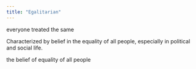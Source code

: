 ```yaml
---
title: "Egalitarian"
---
```

everyone treated the same

Characterized by belief in the equality of all people, especially in political and social life.

the belief of equality of all people

